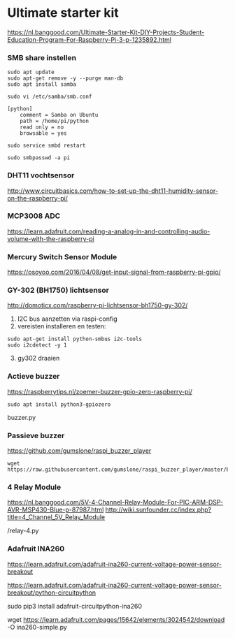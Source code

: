 # Ultimate starter kit
https://nl.banggood.com/Ultimate-Starter-Kit-DIY-Projects-Student-Education-Program-For-Raspberry-Pi-3-p-1235892.html

### SMB share instellen
```shell
sudo apt update
sudo apt-get remove -y --purge man-db
sudo apt install samba

sudo vi /etc/samba/smb.conf

[python]
    comment = Samba on Ubuntu
    path = /home/pi/python
    read only = no
    browsable = yes

sudo service smbd restart

sudo smbpasswd -a pi
```

### DHT11 vochtsensor
http://www.circuitbasics.com/how-to-set-up-the-dht11-humidity-sensor-on-the-raspberry-pi/

### MCP3008 ADC
https://learn.adafruit.com/reading-a-analog-in-and-controlling-audio-volume-with-the-raspberry-pi

### Mercury Switch Sensor Module
https://osoyoo.com/2016/04/08/get-input-signal-from-raspberry-pi-gpio/

### GY-302 (BH1750) lichtsensor
http://domoticx.com/raspberry-pi-lichtsensor-bh1750-gy-302/

1. I2C bus aanzetten via raspi-config
2. vereisten installeren en testen:
```shell
sudo apt-get install python-smbus i2c-tools
sudo i2cdetect -y 1
```
3. gy302 draaien

### Actieve buzzer

https://raspberrytips.nl/zoemer-buzzer-gpio-zero-raspberry-pi/

```shell
sudo apt install python3-gpiozero
```

buzzer.py

### Passieve buzzer
https://github.com/gumslone/raspi_buzzer_player

```shell
wget https://raw.githubusercontent.com/gumslone/raspi_buzzer_player/master/buzzer_player.py
```

### 4 Relay Module
https://nl.banggood.com/5V-4-Channel-Relay-Module-For-PIC-ARM-DSP-AVR-MSP430-Blue-p-87987.html
http://wiki.sunfounder.cc/index.php?title=4_Channel_5V_Relay_Module

/relay-4.py

### Adafruit INA260
https://learn.adafruit.com/adafruit-ina260-current-voltage-power-sensor-breakout

https://learn.adafruit.com/adafruit-ina260-current-voltage-power-sensor-breakout/python-circuitpython

sudo pip3 install adafruit-circuitpython-ina260

wget https://learn.adafruit.com/pages/15642/elements/3024542/download -O ina260-simple.py
